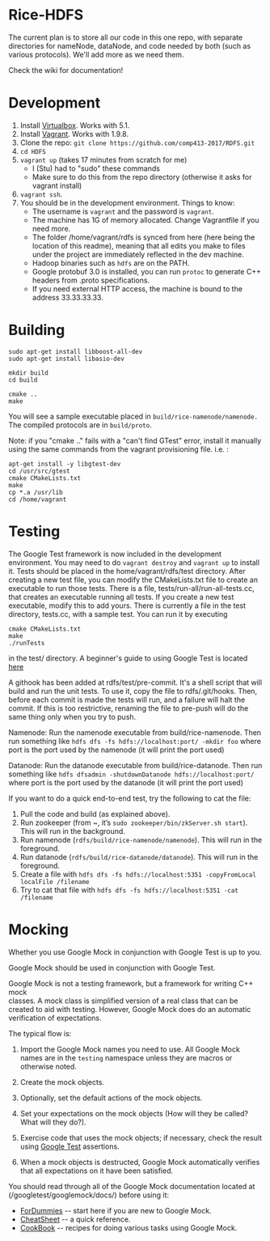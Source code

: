# Rice-HDFS

The current plan is to store all our code in this one repo, with separate directories for nameNode, dataNode, and code needed by both (such as various protocols). We'll add more as we need them.


Check the wiki for documentation!

# Development
1. Install [Virtualbox](https://www.virtualbox.org/). Works with 5.1.
2. Install [Vagrant](https://vagrantup.com/). Works with 1.9.8.
3. Clone the repo: `git clone https://github.com/comp413-2017/RDFS.git`
4. `cd HDFS`
5. `vagrant up` (takes 17 minutes from scratch for me)
   - I (Stu) had to "sudo" these commands
   - Make sure to do this from the repo directory (otherwise it asks for vagrant install)
6. `vagrant ssh`.
7. You should be in the development environment. Things to know:
   - The username is `vagrant` and the password is `vagrant`.
   - The machine has 1G of memory allocated. Change Vagrantfile if you need
     more.
   - The folder /home/vagrant/rdfs is synced from here (here being the location
     of this readme), meaning that all edits you make to files under the
     project are immediately reflected in the dev machine.
   - Hadoop binaries such as `hdfs` are on the PATH.
   - Google protobuf 3.0 is installed, you can run `protoc` to generate C++
     headers from .proto specifications.
   - If you need external HTTP access, the machine is bound to the address
     33.33.33.33.

# Building
```
sudo apt-get install libboost-all-dev
sudo apt-get install libasio-dev 

mkdir build
cd build

cmake ..
make
```
You will see a sample executable placed in `build/rice-namenode/namenode.` The
compiled protocols are in `build/proto`.

Note: if you "cmake .." fails with a "can't find GTest" error, install it manually using the same commands from the vagrant provisioning file. i.e. :
```
apt-get install -y libgtest-dev
cd /usr/src/gtest
cmake CMakeLists.txt
make
cp *.a /usr/lib
cd /home/vagrant
```

# Testing

The Google Test framework is now included in the development environment. You may need to do `vagrant destroy` and `vagrant up` to install it.
Tests should be placed in the home/vagrant/rdfs/test directory.
After creating a new test file, you can modify the CMakeLists.txt file to create an executable
to run those tests.
There is a file, tests/run-all/run-all-tests.cc, that creates an executable running all tests.
If you create a new test executable, modify this to add yours.
There is currently a file in the test directory, tests.cc, with a sample test. You can run it by
executing
```
cmake CMakeLists.txt
make
./runTests
```
in the test/ directory.
A beginner's guide to using Google Test is located [here](https://github.com/google/googletest/blob/master/googletest/docs/Primer.md)

A githook has been added at rdfs/test/pre-commit.  It's a shell script that will build and run 
the unit tests.  To use it, copy the file to rdfs/.git/hooks.  Then, before each commit is made
the tests will run, and a failure will halt the commit.  If this is too restrictive, renaming
the file to pre-push will do the same thing only when you try to push.

Namenode:
Run the namenode executable from build/rice-namenode. 
Then run something like `hdfs dfs -fs hdfs://localhost:port/ -mkdir foo`
where port is the port used by the namenode (it will print the port used)

Datanode:
Run the datanode executable from build/rice-datanode. 
Then run something like `hdfs dfsadmin -shutdownDatanode hdfs://localhost:port/`
where port is the port used by the datanode (it will print the port used)

If you want to do a quick end-to-end test, try the following to cat the file:

1. Pull the code and build (as explained above).
2. Run zookeeper (from ~, it’s `sudo zookeeper/bin/zkServer.sh start`). This will run in the background.
3. Run namenode (`rdfs/build/rice-namenode/namenode`). This will run in the foreground.
4. Run datanode (`rdfs/build/rice-datanode/datanode`). This will run in the foreground.
5. Create a file with `hdfs dfs -fs hdfs://localhost:5351 -copyFromLocal localFile /filename`
6. Try to cat that file with `hdfs dfs -fs hdfs://localhost:5351 -cat /filename`

# Mocking

Whether you use Google Mock in conjunction with Google Test is up to you.

Google Mock should be used in conjunction with Google Test.

Google Mock is not a testing framework, but a framework for writing C++ mock   
classes. A mock class is simplified version of a real class that can be 
created to aid with testing. However, Google Mock does  do an automatic
verification of expectations.      

The typical flow is:
1. Import the Google Mock names you need to use. All Google Mock names are
in the `testing` namespace unless they are macros or otherwise noted.

2. Create the mock objects.

3. Optionally, set the default actions of the mock objects.

4. Set your expectations on the mock objects (How will they be called? What
will they do?).

5. Exercise code that uses the mock objects; if necessary, check the result
using [Google Test](../../googletest/) assertions.

6. When a mock objects is destructed, Google Mock automatically verifies
that all expectations on it have been satisfied.

You should read through all of the Google Mock documentation located 
at (/googletest/googlemock/docs/) before using it:
   - [ForDummies](ForDummies.md) -- start here if you are new to Google Mock.
   - [CheatSheet](CheatSheet.md) -- a quick reference.
   - [CookBook](CookBook.md) -- recipes for doing various tasks using Google 
     Mock.
